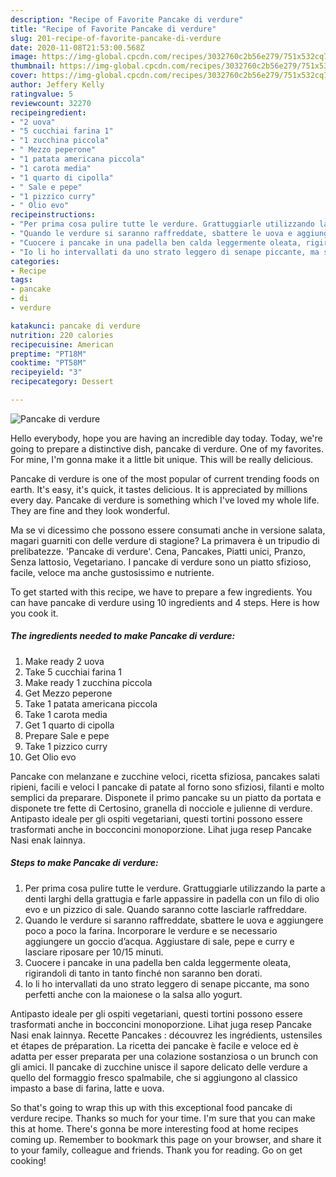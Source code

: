 ```yaml
---
description: "Recipe of Favorite Pancake di verdure"
title: "Recipe of Favorite Pancake di verdure"
slug: 201-recipe-of-favorite-pancake-di-verdure
date: 2020-11-08T21:53:00.568Z
image: https://img-global.cpcdn.com/recipes/3032760c2b56e279/751x532cq70/pancake-di-verdure-recipe-main-photo.jpg
thumbnail: https://img-global.cpcdn.com/recipes/3032760c2b56e279/751x532cq70/pancake-di-verdure-recipe-main-photo.jpg
cover: https://img-global.cpcdn.com/recipes/3032760c2b56e279/751x532cq70/pancake-di-verdure-recipe-main-photo.jpg
author: Jeffery Kelly
ratingvalue: 5
reviewcount: 32270
recipeingredient:
- "2 uova"
- "5 cucchiai farina 1"
- "1 zucchina piccola"
- " Mezzo peperone"
- "1 patata americana piccola"
- "1 carota media"
- "1 quarto di cipolla"
- " Sale e pepe"
- "1 pizzico curry"
- " Olio evo"
recipeinstructions:
- "Per prima cosa pulire tutte le verdure. Grattuggiarle utilizzando la parte a denti larghi della grattugia e farle appassire in padella con un filo di olio evo e un pizzico di sale. Quando saranno cotte lasciarle raffreddare."
- "Quando le verdure si saranno raffreddate, sbattere le uova e aggiungere poco a poco la farina. Incorporare le verdure e se necessario aggiungere un goccio d’acqua. Aggiustare di sale, pepe e curry e lasciare riposare per 10/15 minuti."
- "Cuocere i pancake in una padella ben calda leggermente oleata, rigirandoli di tanto in tanto finché non saranno ben dorati."
- "Io li ho intervallati da uno strato leggero di senape piccante, ma sono perfetti anche con la maionese o la salsa allo yogurt."
categories:
- Recipe
tags:
- pancake
- di
- verdure

katakunci: pancake di verdure 
nutrition: 220 calories
recipecuisine: American
preptime: "PT18M"
cooktime: "PT58M"
recipeyield: "3"
recipecategory: Dessert

---
```



![Pancake di verdure](https://img-global.cpcdn.com/recipes/3032760c2b56e279/751x532cq70/pancake-di-verdure-recipe-main-photo.jpg)

Hello everybody, hope you are having an incredible day today. Today, we're going to prepare a distinctive dish, pancake di verdure. One of my favorites. For mine, I'm gonna make it a little bit unique. This will be really delicious.

Pancake di verdure is one of the most popular of current trending foods on earth. It's easy, it's quick, it tastes delicious. It is appreciated by millions every day. Pancake di verdure is something which I've loved my whole life. They are fine and they look wonderful.

Ma se vi dicessimo che possono essere consumati anche in versione salata, magari guarniti con delle verdure di stagione? La primavera è un tripudio di prelibatezze. &#39;Pancake di verdure&#39;. Cena, Pancakes, Piatti unici, Pranzo, Senza lattosio, Vegetariano. I pancake di verdure sono un piatto sfizioso, facile, veloce ma anche gustosissimo e nutriente.


To get started with this recipe, we have to prepare a few ingredients. You can have pancake di verdure using 10 ingredients and 4 steps. Here is how you cook it.

<!--inarticleads1-->

##### The ingredients needed to make Pancake di verdure:

1. Make ready 2 uova
1. Take 5 cucchiai farina 1
1. Make ready 1 zucchina piccola
1. Get  Mezzo peperone
1. Take 1 patata americana piccola
1. Take 1 carota media
1. Get 1 quarto di cipolla
1. Prepare  Sale e pepe
1. Take 1 pizzico curry
1. Get  Olio evo


Pancake con melanzane e zucchine veloci, ricetta sfiziosa, pancakes salati ripieni, facili e veloci I pancake di patate al forno sono sfiziosi, filanti e molto semplici da preparare. Disponete il primo pancake su un piatto da portata e disponete tre fette di Certosino, granella di nocciole e julienne di verdure. Antipasto ideale per gli ospiti vegetariani, questi tortini possono essere trasformati anche in bocconcini monoporzione. Lihat juga resep Pancake Nasi enak lainnya. 

<!--inarticleads2-->

##### Steps to make Pancake di verdure:

1. Per prima cosa pulire tutte le verdure. Grattuggiarle utilizzando la parte a denti larghi della grattugia e farle appassire in padella con un filo di olio evo e un pizzico di sale. Quando saranno cotte lasciarle raffreddare.
1. Quando le verdure si saranno raffreddate, sbattere le uova e aggiungere poco a poco la farina. Incorporare le verdure e se necessario aggiungere un goccio d’acqua. Aggiustare di sale, pepe e curry e lasciare riposare per 10/15 minuti.
1. Cuocere i pancake in una padella ben calda leggermente oleata, rigirandoli di tanto in tanto finché non saranno ben dorati.
1. Io li ho intervallati da uno strato leggero di senape piccante, ma sono perfetti anche con la maionese o la salsa allo yogurt.


Antipasto ideale per gli ospiti vegetariani, questi tortini possono essere trasformati anche in bocconcini monoporzione. Lihat juga resep Pancake Nasi enak lainnya. Recette Pancakes : découvrez les ingrédients, ustensiles et étapes de préparation. La ricetta dei pancake è facile e veloce ed è adatta per esser preparata per una colazione sostanziosa o un brunch con gli amici. Il pancake di zucchine unisce il sapore delicato delle verdure a quello del formaggio fresco spalmabile, che si aggiungono al classico impasto a base di farina, latte e uova. 

So that's going to wrap this up with this exceptional food pancake di verdure recipe. Thanks so much for your time. I'm sure that you can make this at home. There's gonna be more interesting food at home recipes coming up. Remember to bookmark this page on your browser, and share it to your family, colleague and friends. Thank you for reading. Go on get cooking!
